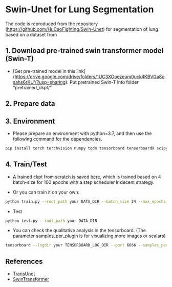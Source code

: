 # Swin-Unet for Lung Segmentation

The code is reproduced from the repository (https://github.com/HuCaoFighting/Swin-Unet) for segmentation of lung based on a dataset from 

## 1. Download pre-trained swin transformer model (Swin-T)
* [Get pre-trained model in this link] (https://drive.google.com/drive/folders/1UC3XOoezeum0uck4KBVGa8osahs6rKUY?usp=sharing): Put pretrained Swin-T into folder "pretrained_ckpt/"

## 2. Prepare data


## 3. Environment

- Please prepare an environment with python=3.7, and then use the following command for the dependencies.

```bash
pip install torch torchvision numpy tqdm tensorboard tensorboardX scipy h5py timm einops opencv-python scikit-learn six yacs
```
## 4. Train/Test


- A trained ckpt from scratch is saved [here](assets/ckpt/epoch_100th.pth), which is trained based on 4 batch-size for 100 epochs with a step scheduler lr decent strategy.

- Or you can train it on your own:

```bash
python train.py --root_path your DATA_DIR --batch_size 24 --max_epochs 100 --base_lr 0.001
```

- Test 

```bash
python test.py --root_path your DATA_DIR 
```
- You can check the qualitative analysis in the tensorboard. (The parameter samples_per_plugin is for visualizing more images or scalars)

```bash
tensorboard --logdir your TENSORBOARD_LOG_DIR --port 6666 --samples_per_plugin=scalars=500,images=20
```
## References
* [TransUnet](https://github.com/Beckschen/TransUNet)
* [SwinTransformer](https://github.com/microsoft/Swin-Transformer)